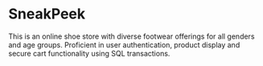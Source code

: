 # SneakPeek

This is an online shoe store with diverse footwear offerings for all genders and age groups. Proficient in user authentication, product display and secure cart functionality using SQL transactions.
